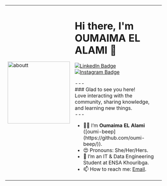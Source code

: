 <table>
  <tr>
    <td>
      <img src="https://github.com/user-attachments/assets/a08c528a-13d3-4729-a75a-0bd0fae42682" alt="aboutt" width="200" />
    </td>
    <td>
      <h1>Hi there, I'm OUMAIMA EL ALAMI 👋</h1>
      <p>
        <a href="https://www.linkedin.com/in/oumaima-el-alami-906276246">
          <img src="https://img.shields.io/badge/LinkedIn-0A66C2?style=flat-square&logo=linkedin&logoColor=white" alt="LinkedIn Badge">
        </a>
        <a href="https://www.instagram.com/_.el_alami/">
          <img src="https://img.shields.io/badge/Instagram-E4405F?style=flat-square&logo=instagram&logoColor=white" alt="Instagram Badge">
        </a>
      </p>
      <p>
        ---
        <br />
        ### Glad to see you here!
        <br />
        Love interacting with the community, sharing knowledge, and learning new things.
        <br />
        ---
        <br />
        <ul>
          <li>👨‍💻 I’m <strong>Oumaima EL Alami</strong> ([oumi-beep](https://github.com/oumi-beep/)).</li>
          <li>😍 Pronouns: She/Her/Hers.</li>
          <li>🏢 I’m an IT & Data Engineering Student at ENSA Khouribga.</li>
          <li>📫 How to reach me: <a href="mailto:elalami20202021@gmail.com">Email</a>.</li>
        </ul>
      </p>
    </td>
  </tr>
</table>
